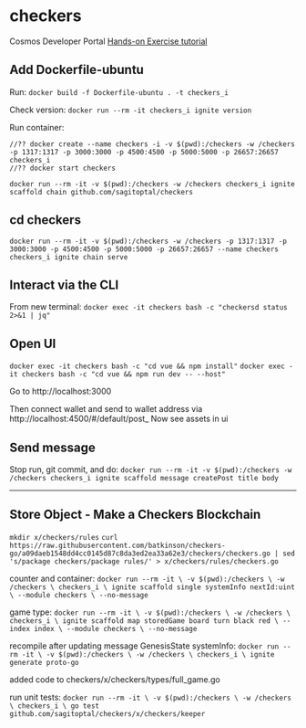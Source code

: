 # checkers
Cosmos Developer Portal [Hands-on Exercise tutorial](https://tutorials.cosmos.network/hands-on-exercise/1-ignite-cli/1-ignitecli.html)

## Add Dockerfile-ubuntu
Run:
`docker build -f Dockerfile-ubuntu . -t checkers_i`

Check version:
`docker run --rm -it checkers_i ignite version`

Run container:
```
//?? docker create --name checkers -i -v $(pwd):/checkers -w /checkers -p 1317:1317 -p 3000:3000 -p 4500:4500 -p 5000:5000 -p 26657:26657 checkers_i
//?? docker start checkers
```

`docker run --rm -it -v $(pwd):/checkers -w /checkers checkers_i ignite scaffold chain github.com/sagitoptal/checkers`

## cd checkers
`docker run --rm -it -v $(pwd):/checkers -w /checkers -p 1317:1317 -p 3000:3000 -p 4500:4500 -p 5000:5000 -p 26657:26657 --name checkers checkers_i ignite chain serve`


## Interact via the CLI
From new terminal:
`docker exec -it checkers bash -c "checkersd status 2>&1 | jq"`

## Open UI
`docker exec -it checkers bash -c "cd vue && npm install"`
`docker exec -it checkers bash -c "cd vue && npm run dev -- --host"`

Go to http://localhost:3000

Then connect wallet and send to wallet address via
http://localhost:4500/#/default/post_
Now see assets in ui

## Send message
Stop run, git commit, and do:
`docker run --rm -it -v $(pwd):/checkers -w /checkers checkers_i ignite scaffold message createPost title body`

--------------------------------------------
## Store Object - Make a Checkers Blockchain
`mkdir x/checkers/rules`
`curl https://raw.githubusercontent.com/batkinson/checkers-go/a09daeb1548dd4cc0145d87c8da3ed2ea33a62e3/checkers/checkers.go | sed 's/package checkers/package rules/' > x/checkers/rules/checkers.go`

counter and container:
`docker run --rm -it \
-v $(pwd):/checkers \
-w /checkers \
checkers_i \
ignite scaffold single systemInfo nextId:uint \
--module checkers \
--no-message`

game type:
`docker run --rm -it \
-v $(pwd):/checkers \
-w /checkers \
checkers_i \
ignite scaffold map storedGame board turn black red \
--index index \
--module checkers \
--no-message`

recompile after updating message GenesisState systemInfo:
`docker run --rm -it \
-v $(pwd):/checkers \
-w /checkers \
checkers_i \
ignite generate proto-go`


added code to checkers/x/checkers/types/full_game.go

run unit tests:
`docker run --rm -it \
-v $(pwd):/checkers \
-w /checkers \
checkers_i \
go test github.com/sagitoptal/checkers/x/checkers/keeper`